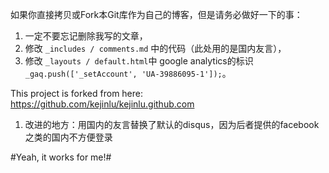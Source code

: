 如果你直接拷贝或Fork本Git库作为自己的博客，但是请务必做好一下的事：
1. 一定不要忘记删除我写的文章，    
2. 修改 `_includes / comments.md` 中的代码（此处用的是国内友言），    
3. 修改 `_layouts / default.html`中 google analytics的标识  ` _gaq.push(['_setAccount', 'UA-39886095-1']);`。      

  

This project is forked from here: https://github.com/kejinlu/kejinlu.github.com      

1. 改进的地方：用国内的友言替换了默认的disqus，因为后者提供的facebook之类的国内不方便登录     
 
#Yeah, it works for me!#
